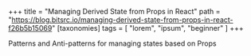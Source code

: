 +++
title = "Managing Derived State from Props in React"
path = "https://blog.bitsrc.io/managing-derived-state-from-props-in-react-f26b5b15069"
[taxonomies]
tags = [ "lorem", "ipsum", "beginner" ]
+++

Patterns and Anti-patterns for managing states based on Props
